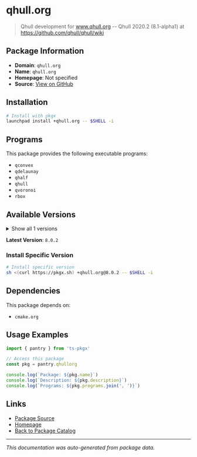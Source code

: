 # qhull.org

> Qhull development for www.qhull.org -- Qhull 2020.2 (8.1-alpha1) at https://github.com/qhull/qhull/wiki

## Package Information

- **Domain**: `qhull.org`
- **Name**: `qhull.org`
- **Homepage**: Not specified
- **Source**: [View on GitHub](https://github.com/pkgxdev/pantry/tree/main/projects/qhull.org/package.yml)

## Installation

```bash
# Install with pkgx
launchpad install +qhull.org -- $SHELL -i
```

## Programs

This package provides the following executable programs:

- `qconvex`
- `qdelaunay`
- `qhalf`
- `qhull`
- `qvoronoi`
- `rbox`

## Available Versions

<details>
<summary>Show all 1 versions</summary>

- `8.0.2`

</details>

**Latest Version**: `8.0.2`

### Install Specific Version

```bash
# Install specific version
sh <(curl https://pkgx.sh) +qhull.org@8.0.2 -- $SHELL -i
```

## Dependencies

This package depends on:

- `cmake.org`

## Usage Examples

```typescript
import { pantry } from 'ts-pkgx'

// Access this package
const pkg = pantry.qhullorg

console.log(`Package: ${pkg.name}`)
console.log(`Description: ${pkg.description}`)
console.log(`Programs: ${pkg.programs.join(', ')}`)
```

## Links

- [Package Source](https://github.com/pkgxdev/pantry/tree/main/projects/qhull.org/package.yml)
- [Homepage](#)
- [Back to Package Catalog](../package-catalog.md)

---

*This documentation was auto-generated from package data.*
